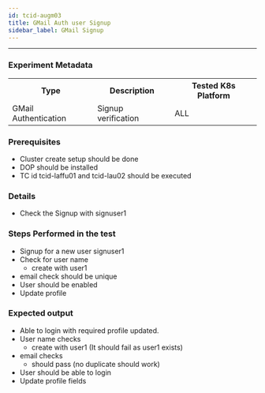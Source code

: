 ```yaml
---
id: tcid-augm03
title: GMail Auth user Signup
sidebar_label: GMail Signup
---
```

------

### Experiment Metadata

<table>
  <tr>
    <th> Type </th>
    <th> Description </th>
    <th> Tested K8s Platform </th>
  </tr>
  <tr>
    <td> GMail Authentication </td>
    <td> Signup verification </td>
    <td> ALL </td>
  </tr>
</table>

### Prerequisites
- Cluster create setup should be done
- DOP should be installed
- TC id tcid-laffu01 and tcid-lau02 should be executed


### Details
- Check the Signup with signuser1

### Steps Performed in the test

- Signup for a new user signuser1
- Check for user name 
  - create with user1 
- email check should be unique
- User should be enabled
- Update profile


### Expected output

- Able to login with required profile updated.
- User name checks
  - create with user1 (It should fail as user1 exists)
- email checks
  - should pass (no duplicate should work)
- User should be able to login
- Update profile fields

